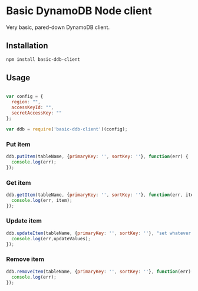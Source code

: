 
# Basic DynamoDB Node client

Very basic, pared-down DynamoDB client.


## Installation

```bash
npm install basic-ddb-client
```

## Usage

```javascript

var config = {
  region: "",
  accessKeyId: "",
  secretAccessKey: ""
};

var ddb = require('basic-ddb-client')(config);

```

### Put item

```javascript
ddb.putItem(tableName, {primaryKey: '', sortKey: ''}, function(err) {
  console.log(err);
});
```

### Get item

```javascript
ddb.getItem(tableName, {primaryKey: '', sortKey: ''}, function(err, item) {
  console.log(err, item);
});
```

### Update item

```javascript
ddb.updateItem(tableName, {primaryKey: '', sortKey: ''}, "set whatever = :val", {":val": false}, function(err, item) {
  console.log(err,updateValues);
});
```

### Remove item

```javascript
ddb.removeItem(tableName, {primaryKey: '', sortKey: ''}, function(err) {
  console.log(err);
});
```
